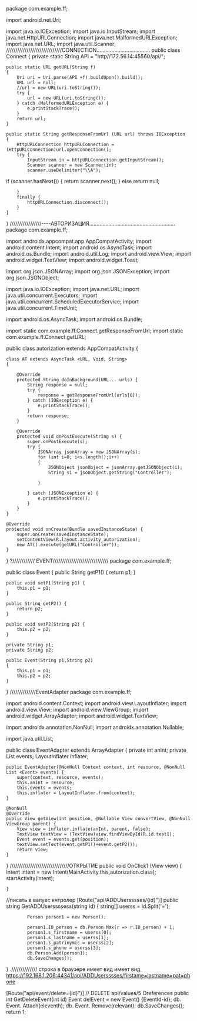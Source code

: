 package com.example.ff;

import android.net.Uri;

import java.io.IOException;
import java.io.InputStream;
import java.net.HttpURLConnection;
import java.net.MalformedURLException;
import java.net.URL;
import java.util.Scanner;
//////////////////////////////CONNECTION....................................
public class Connect {
    private static String API = "http//172.56.14:45560/api/";

    public static URL getURL(String f)
    {
        Uri uri = Uri.parse(API +f).buildUpon().build();
        URL url = null;
        //url = new URL(uri.toString());
        try {
            url = new URL(uri.toString());
        } catch (MalformedURLException e) {
            e.printStackTrace();
        }
        return url;
    }

    public static String getResponseFromUrl (URL url) throws IOException
    {
        HttpURLConnection httpURLConnection = (HttpURLConnection)url.openConnection();
        try {
            InputStream in = httpURLConnection.getInputStream();
            Scanner scanner = new Scanner(in);
            scanner.useDelimiter("\\A");
if (scanner.hasNext())
{
    return scanner.next();
}
else return null;

        }
        finally {
            httpURLConnection.disconnect();
        }
    }

}
/////////////////----АВТОРИЗАЦИЯ..........................................................
package com.example.ff;

import androidx.appcompat.app.AppCompatActivity;
import android.content.Intent;
import android.os.AsyncTask;
import android.os.Bundle;
import android.util.Log;
import android.view.View;
import android.widget.TextView;
import android.widget.Toast;

import org.json.JSONArray;
import org.json.JSONException;
import org.json.JSONObject;

import java.io.IOException;
import java.net.URL;
import java.util.concurrent.Executors;
import java.util.concurrent.ScheduledExecutorService;
import java.util.concurrent.TimeUnit;

import android.os.AsyncTask;
import android.os.Bundle;

import static com.example.ff.Connect.getResponseFromUrl;
import static com.example.ff.Connect.getURL;

public class autorization extends AppCompatActivity {

    class AT extends AsyncTask <URL, Void, String>
    {

        @Override
        protected String doInBackground(URL... urls) {
            String response = null;
            try {
                response = getResponseFromUrl(urls[0]);
            } catch (IOException e) {
                e.printStackTrace();
            }
            return response;
        }

        @Override
        protected void onPostExecute(String s) {
            super.onPostExecute(s);
            try {
                JSONArray jsonArray = new JSONArray(s);
                for (int i=0; i<s.length();i++)
                {
                    JSONObject jsonObject = jsonArray.getJSONObject(i);
                    String s1 = jsonObject.getString("Controller");

                }

            } catch (JSONException e) {
                e.printStackTrace();
            }
        }
    }

    @Override
    protected void onCreate(Bundle savedInstanceState) {
        super.onCreate(savedInstanceState);
        setContentView(R.layout.activity_autorization);
        new AT().execute(getURL("Controller"));
    }
}
?//////////// EVENT//////////////////////////////
package com.example.ff;

public class Event {
    public String getP1() {
        return p1;
    }

    public void setP1(String p1) {
        this.p1 = p1;
    }

    public String getP2() {
        return p2;
    }

    public void setP2(String p2) {
        this.p2 = p2;
    }

    private String p1;
    private String p2;

    public Event(String p1,String p2)
    {
        this.p1 = p1;
        this.p2 = p2;
    }
}
//////////////EventAdapter
package com.example.ff;

import android.content.Context;
import android.view.LayoutInflater;
import android.view.View;
import android.view.ViewGroup;
import android.widget.ArrayAdapter;
import android.widget.TextView;

import androidx.annotation.NonNull;
import androidx.annotation.Nullable;

import java.util.List;

public class EventAdapter extends ArrayAdapter {
private int anInt;
private List<Event> events;
LayoutInflater inflater;

    public EventAdapter(@NonNull Context context, int resource, @NonNull List <Event> events) {
        super(context, resource, events);
        this.anInt = resource;
        this.events = events;
        this.inflater = LayoutInflater.from(context);
    }

    @NonNull
    @Override
    public View getView(int position, @Nullable View convertView, @NonNull ViewGroup parent) {
        View view = inflater.inflate(anInt, parent, false);
        TextView textView = (TextView)view.findViewById(R.id.test1);
        Event event = events.get(position);
        textView.setText(event.getP1()+event.getP2());
        return view;
    }

}
////////////////////////////////ОТКРЫТИЕ
public void OnClick1 (View view)
    {
        Intent intent = new Intent(MainActivity.this,autorization.class);
        startActivity(intent);
        
    }
//писать в валуес кнтролер 
[Route("api/ADDUsersssses/{id}")]
        public string  GetADDUserssssess(string id)
        {
            string[] userss = id.Split('=');

            Person person1 = new Person();

            person1.ID_person = db.Person.Max(r => r.ID_person) + 1;
            person1.s_firstname = userss[0];
            person1.s_lastname = userss[1];
            person1.s_patrinymic = userss[2];
            person1.s_phone = userss[3];
            db.Person.Add(person1);
            db.SaveChanges();
}
.////////////// строка в браузере имеет вид имеет вид
https://192.168.1.206:44341/api/ADDUsersssses/firstame=lastname=pat=phone

[Route("api/event/delete={id}")]
// DELETE api/values/5
Oreferences
public int GetDeleteEvent(int id)
Event delEvent = new Event() {EventId-id};
db. Event. Attach(eleventh);
db. Event. Remove(relevant);
db.SaveChanges();
return 1;
